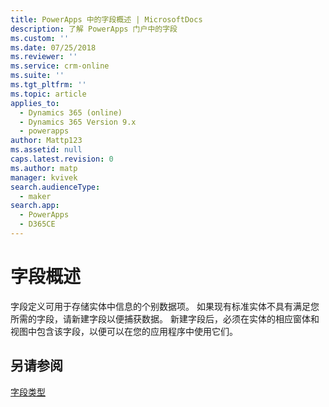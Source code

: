 ```yaml
---
title: PowerApps 中的字段概述 | MicrosoftDocs
description: 了解 PowerApps 门户中的字段
ms.custom: ''
ms.date: 07/25/2018
ms.reviewer: ''
ms.service: crm-online
ms.suite: ''
ms.tgt_pltfrm: ''
ms.topic: article
applies_to:
  - Dynamics 365 (online)
  - Dynamics 365 Version 9.x
  - powerapps
author: Mattp123
ms.assetid: null
caps.latest.revision: 0
ms.author: matp
manager: kvivek
search.audienceType:
  - maker
search.app:
  - PowerApps
  - D365CE
---
```


# <a name="fields-overview"></a>字段概述

字段定义可用于存储实体中信息的个别数据项。 如果现有标准实体不具有满足您所需的字段，请新建字段以便捕获数据。 新建字段后，必须在实体的相应窗体和视图中包含该字段，以便可以在您的应用程序中使用它们。

## <a name="see-also"></a>另请参阅
[字段类型](types-of-fields.md)
